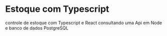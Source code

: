 # Estoque com Typescript
 controle de estoque com Typescript e React consultando uma Api em Node e banco de dados PostgreSQL

